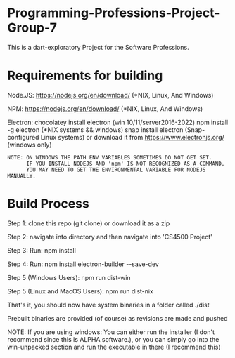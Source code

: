 # Programming-Professions-Project-Group-7
This is a dart-exploratory Project for the Software Professions.


# Requirements for building
  Node.JS: 
    https://nodejs.org/en/download/ (*NIX, Linux, And Windows)

  NPM:
    https://nodejs.org/en/download/ (*NIX, Linux, And Windows)

  Electron:
    chocolatey install electron (win 10/11/server2016-2022)
    npm install -g electron (*NIX systems && windows)
    snap install electron (Snap-configured Linux systems)
    or download it from https://www.electronjs.org/ (windows only)
    
    NOTE: ON WINDOWS THE PATH ENV VARIABLES SOMETIMES DO NOT GET SET. 
          IF YOU INSTALL NODEJS AND 'npm' IS NOT RECOGNIZED AS A COMMAND,
          YOU MAY NEED TO GET THE ENVIRONMENTAL VARIABLE FOR NODEJS MANUALLY.

# Build Process
  Step 1:
    clone this repo (git clone) or download it as a zip
    
  Step 2:
    navigate into directory and then navigate into 'CS4500 Project'
    
  Step 3:
    Run: npm install
   
  Step 4:
    Run:  npm install electron-builder --save-dev
    
  Step 5 (Windows Users):
    npm run dist-win
    
  Step 5 (Linux and MacOS Users):
    npm run dist-nix
    
 That's it, you should now have system binaries in a folder called ./dist
 
 
Prebuilt binaries are provided (of course) as revisions are made and pushed

NOTE: 
If you are using windows:
You can either run the installer (I don't recommend since this is ALPHA software.), or you can simply go into the win-unpacked section and
run the executable in there (I recommend this)
